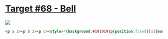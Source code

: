# [Target #68 - Bell](https://cssbattle.dev/play/68)

![](https://cssbattle.dev/targets/68.png)

```HTML
<p a z><p b z><p c><style>*{background:#191919}p{position:fixed}[a]{margin:58 167;background:#F2AD43}[b]{margin:177 167;background:#824B20}[c]{margin:82 132;width:120;height:120;background:#E08027;border-radius:100%100%15%15%}[z]{width:50;height:50;border-radius:50%
```